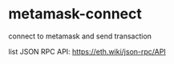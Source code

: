 # metamask-connect
connect to metamask and send transaction

list JSON RPC API:
https://eth.wiki/json-rpc/API
